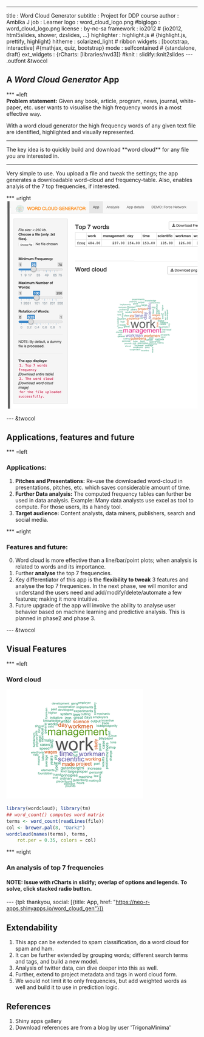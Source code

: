 ---
title       : Word Cloud Generator
subtitle    : Project for DDP course
author      : Ambika J
job         : Learner
logo        : word_cloud_logo.png
#biglogo     : word_cloud_logo.png
license     : by-nc-sa
framework   : io2012        # {io2012, html5slides, shower, dzslides, ...}
highlighter : highlight.js  # {highlight.js, prettify, highlight}
hitheme     : solarized_light      # ribbon
widgets     : [bootstrap, interactive] #{mathjax, quiz, bootstrap}
mode        : selfcontained # {standalone, draft}
ext_widgets : {rCharts: [libraries/nvd3]}
#knit        : slidify::knit2slides
--- .outfont &twocol

<style>
slide.outfont p {
    font-size: 21px ;
}
</style>

## A _Word Cloud Generator_ App



*** =left
<br/>
**Problem statement:** Given any book, article, program, news, journal, white-paper, etc. user wants to  visualise the high frequency words in a most effective way.

With a word cloud generator the high frequency words of any given text file are identified, highlighted and visually represented.

<hr/>
The key idea is to quickly build and download **word cloud** for any file you are interested in.   
<hr/>
Very simple to use. You upload a file and tweak the settings; the app generates a downloadable word-cloud and frequency-table. Also, enables analyis of the 7 top frequencies, if interested.  
  

*** =right
<br/>
![](assets/img/word_cloud_gen_anly_nav.png)
  

--- &twocol

## Applications, features and future

*** =left

### Applications:   
1. **Pitches and Presentations:** Re-use the downloaded word-cloud in presentations, pitches, etc. which saves considerable amount of time.  
2. **Further Data analysis:** The computed frequency tables can further be used in data analysis. Example: Many data analysts use excel as tool to compute. For those users, its a handy tool.  
3. **Target audience:** Content analysts, data miners, publishers, search and social media.
  
*** =right

### Features and future:  
0. Word cloud is more effective than a line/bar/point plots; when analysis is related to words and its importance.
1. Further **analyse** the top 7 frequencies.
2. Key differentiator of this app is the **flexibility to tweak** 3 features and analyse the top 7 frequenices. In the next phase, we will monitor and understand the users need and add/modify/delete/automate a few features; making it more intuitive.  
3. Future upgrade of the app will involve the ability to analyse user behavior based on machine learning and predictive analysis. This is planned in phase2 and phase 3.


--- &twocol

## Visual Features



*** =left

### Word cloud

![plot of chunk simple-plot](assets/fig/simple-plot-1.png) 


```r
library(wordcloud); library(tm)
## word_count() computes word matrix
terms <- word_count(readLines(file))
col <- brewer.pal(8, "Dark2")
wordcloud(names(terms), terms, 
    rot.per = 0.35, colors = col)
```

*** =right

### An analysis of top 7 frequencies

#### NOTE: Issue with rCharts in slidify; overlap of options and legends. To solve, click **stacked** radio button. 

<div id = 'chart' class = 'rChart nvd3'></div>
<script type='text/javascript'>
 $(document).ready(function(){
      drawchart()
    });
    function drawchart(){  
      var opts = {
 "dom": "chart",
"width":    500,
"height":    400,
"x": "grp",
"y": "freq",
"group": "wrds",
"type": "multiBarChart",
"id": "chart" 
},
        data = [
 {
 "wrds": "work",
"freq":            470,
"grp":              5 
},
{
 "wrds": "management",
"freq":            237,
"grp":              3 
},
{
 "wrds": "time",
"freq":            147,
"grp":              4 
},
{
 "wrds": "scientific",
"freq":            135,
"grp":              4 
},
{
 "wrds": "workman",
"freq":            123,
"grp":              5 
},
{
 "wrds": "workmen",
"freq":            115,
"grp":              5 
},
{
 "wrds": "day",
"freq":            109,
"grp":              1 
} 
]
  
      if(!(opts.type==="pieChart" || opts.type==="sparklinePlus" || opts.type==="bulletChart")) {
        var data = d3.nest()
          .key(function(d){
            //return opts.group === undefined ? 'main' : d[opts.group]
            //instead of main would think a better default is opts.x
            return opts.group === undefined ? opts.y : d[opts.group];
          })
          .entries(data);
      }
      
      if (opts.disabled != undefined){
        data.map(function(d, i){
          d.disabled = opts.disabled[i]
        })
      }
      
      nv.addGraph(function() {
        var chart = nv.models[opts.type]()
          .width(opts.width)
          .height(opts.height)
          
        if (opts.type != "bulletChart"){
          chart
            .x(function(d) { return d[opts.x] })
            .y(function(d) { return d[opts.y] })
        }
          
         
        
          
        

        
        
        
      
       d3.select("#" + opts.id)
        .append('svg')
        .datum(data)
        .transition().duration(500)
        .call(chart);

       nv.utils.windowResize(chart.update);
       return chart;
      });
    };
</script>

--- {tpl: thankyou, social: [{title: App, href: "https://neo-r-apps.shinyapps.io/word_cloud_gen"}]}

## Extendability  
1. This app can be extended to spam classification, do a word cloud for spam and ham.  
1. It can be further extended by grouping words; different search terms and tags, and build a new model.
1. Analysis of twitter data, can dive deeper into this as well.
1. Further, extend to project metadata and tags in word cloud form.
1. We would not limit it to only frequencies, but add weighted words as well and build it to use in prediction logic.

## References  
1. Shiny apps gallery
2. Download references are from a blog by user 'TrigonaMinima'





